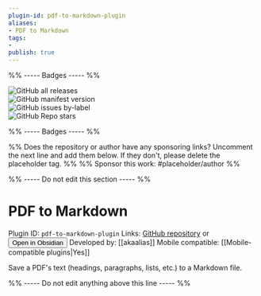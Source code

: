 ```yaml
---
plugin-id: pdf-to-markdown-plugin
aliases:
- PDF to Markdown
tags: 
- 
publish: true
---
```


%% ----- Badges ----- %%

![GitHub all releases](https://img.shields.io/github/downloads/akaalias/obsidian-extract-pdf/total?color=573E7A&logo=github&style=for-the-badge)   
![GitHub manifest version](https://img.shields.io/github/manifest-json/v/akaalias/obsidian-extract-pdf?color=573E7A&logo=github&style=for-the-badge)   
![GitHub issues by-label](https://img.shields.io/github/issues/akaalias/obsidian-extract-pdf/help%20wanted?color=573E7A&logo=github&style=for-the-badge)   
![GitHub Repo stars](https://img.shields.io/github/stars/akaalias/obsidian-extract-pdf?color=573E7A&logo=github&style=for-the-badge)

%% ----- Badges ----- %%

%% Does the repository or author have any sponsoring links? Uncomment the next line and add them below. If they don't, please delete the placeholder tag. %%
%% Sponsor this work: #placeholder/author %%

%% ----- Do not edit this section ----- %%

# PDF to Markdown

Plugin ID: `pdf-to-markdown-plugin`
Links: [GitHub repository](https://github.com/akaalias/obsidian-extract-pdf) or [<button id=HH>Open in Obsidian</button>](obsidian://goto-plugin?id=pdf-to-markdown-plugin)
Developed by: [[akaalias]]
Mobile compatible: [[Mobile-compatible plugins|Yes]]

Save a PDF's text (headings, paragraphs, lists, etc.) to a Markdown file.

%% ----- Do not edit anything above this line ----- %% 
